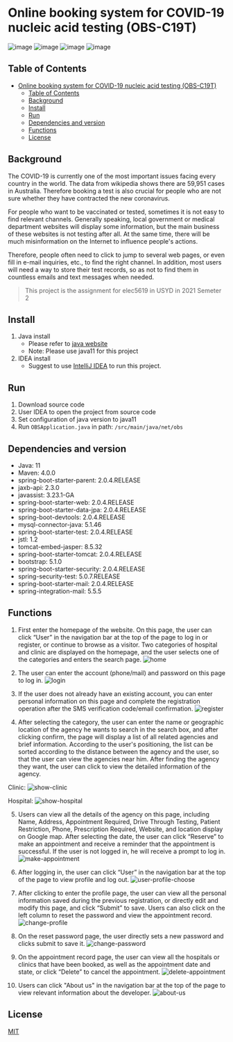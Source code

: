 # Online booking system for COVID-19 nucleic acid testing (OBS-C19T)
![image](https://img.shields.io/badge/Type-Application-important)
![image](https://img.shields.io/badge/Language-Java-red)
![image](https://img.shields.io/badge/Language-Jsp-blue)
![image](https://img.shields.io/badge/Version-0.0.1-green)


## Table of Contents
- [Online booking system for COVID-19 nucleic acid testing (OBS-C19T)](#online-booking-system-for-covid-19-nucleic-acid-testing-obs-c19t)
  - [Table of Contents](#table-of-contents)
  - [Background](#background)
  - [Install](#install)
  - [Run](#run)
  - [Dependencies and version](#dependencies-and-version)
  - [Functions](#functions)
  - [License](#license)

## Background
The COVID-19 is currently one of the most important issues facing every country in the world. The data from wikipedia shows there are 59,951 cases in Australia. Therefore booking a test is also crucial for people who are not sure whether they have contracted the new coronavirus.

For people who want to be vaccinated or tested, sometimes it is not easy to find relevant channels. Generally speaking, local government or medical department websites will display some information, but the main business of these websites is not testing after all. At the same time, there will be much misinformation on the Internet to influence people's actions.

Therefore, people often need to click to jump to several web pages, or even fill in e-mail inquiries, etc., to find the right channel. In addition, most users will need a way to store their test records, so as not to find them in countless emails and text messages when needed.

> This project is the assignment for elec5619 in USYD in 2021 Semeter 2

## Install
1. Java install
   - Please refer to [java website](https://www.java.com/)
   - Note: Please use java11 for this project
2. IDEA install
   - Suggest to use [IntelliJ IDEA](https://www.jetbrains.com/idea/) to run this project.

## Run
1. Download source code
2. User IDEA to open the project from source code
3. Set configuration of java version to java11
4. Run `OBSApplication.java` in path: `/src/main/java/net/obs`

## Dependencies and version
- Java: 11
- Maven: 4.0.0
- spring-boot-starter-parent: 2.0.4.RELEASE
- jaxb-api: 2.3.0
- javassist: 3.23.1-GA
- spring-boot-starter-web: 2.0.4.RELEASE
- spring-boot-starter-data-jpa: 2.0.4.RELEASE
- spring-boot-devtools: 2.0.4.RELEASE
- mysql-connector-java: 5.1.46
- spring-boot-starter-test: 2.0.4.RELEASE
- jstl: 1.2
- tomcat-embed-jasper: 8.5.32
- spring-boot-starter-tomcat: 2.0.4.RELEASE
- bootstrap: 5.1.0
- spring-boot-starter-security: 2.0.4.RELEASE
- spring-security-test: 5.0.7.RELEASE
- spring-boot-starter-mail: 2.0.4.RELEASE
- spring-integration-mail: 5.5.5

## Functions
1. First enter the homepage of the website. On this page, the user can click “User” in the navigation bar at the top of the page to log in or register, or continue to browse as a visitor. Two categories of hospital and clinic are displayed on the homepage, and the user selects one of the categories and enters the search page.
![home](https://github.sydney.edu.au/lwan3349/ELEC5619-Group19/blob/master/IMG/home.png?raw=true)

2. The user can enter the account (phone/mail) and password on this page to log in.
![login](https://github.sydney.edu.au/lwan3349/ELEC5619-Group19/blob/master/IMG/login.png?raw=true)

3. If the user does not already have an existing account, you can enter personal information on this page and complete the registration operation after the SMS verification code/email confirmation.
![register](https://github.sydney.edu.au/lwan3349/ELEC5619-Group19/blob/master/IMG/register.png?raw=true)

4. After selecting the category, the user can enter the name or geographic location of the agency he wants to search in the search box, and after clicking confirm, the page will display a list of all related agencies and brief information. According to the user's positioning, the list can be sorted according to the distance between the agency and the user, so that the user can view the agencies near him. After finding the agency they want, the user can click to view the detailed information of the agency.

Clinic:
![show-clinic](https://github.sydney.edu.au/lwan3349/ELEC5619-Group19/blob/master/IMG/show-clinic.png?raw=true)

Hospital:
![show-hospital](https://github.sydney.edu.au/lwan3349/ELEC5619-Group19/blob/master/IMG/show-hospital.png?raw=true)

5. Users can view all the details of the agency on this page, including Name, Address, Appointment Required, Drive Through Testing, Patient Restriction, Phone, Prescription Required, Website, and location display on Google map. After selecting the date, the user can click “Reserve” to make an appointment and receive a reminder that the appointment is successful. If the user is not logged in, he will receive a prompt to log in.
![make-appointment](https://github.sydney.edu.au/lwan3349/ELEC5619-Group19/blob/master/IMG/make-appointment.png?raw=true)

6. After logging in, the user can click “User” in the navigation bar at the top of the page to view profile and log out.
![user-profile-choose](https://github.sydney.edu.au/lwan3349/ELEC5619-Group19/blob/master/IMG/user-profile-choose.jpeg?raw=true)

7. After clicking to enter the profile page, the user can view all the personal information saved during the previous registration, or directly edit and modify this page, and click “Submit” to save. Users can also click on the left column to reset the password and view the appointment record.
![change-profile](https://github.sydney.edu.au/lwan3349/ELEC5619-Group19/blob/master/IMG/change-profile.png?raw=true)

8. On the reset password page, the user directly sets a new password and clicks submit to save it.
![change-password](https://github.sydney.edu.au/lwan3349/ELEC5619-Group19/blob/master/IMG/change-password.png?raw=true)

9.  On the appointment record page, the user can view all the hospitals or clinics that have been booked, as well as the appointment date and state, or click “Delete” to cancel the appointment.
![delete-appointment](https://github.sydney.edu.au/lwan3349/ELEC5619-Group19/blob/master/IMG/delete-appointment.png?raw=true)
   
10. Users can click "About us" in the navigation bar at the top of the page to view relevant information about the developer.
![about-us](https://github.sydney.edu.au/lwan3349/ELEC5619-Group19/blob/master/IMG/about-us.png?raw=true)

## License
[MIT](LICENSE)
